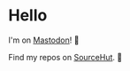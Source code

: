# Hello

I'm on [Mastodon](https://fosstodon.org/@ixbo)! 🐘

Find my repos on [SourceHut](https://sr.ht/~buck/). 🏡
